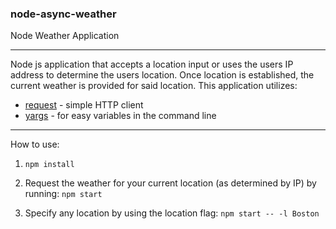 ### node-async-weather
Node Weather Application

-----

Node js application that accepts a location input or uses the users IP address to determine the users location. Once location is established, the current weather is provided for said location. This application utilizes: 

* [request](https://github.com/request/request) - simple HTTP client
* [yargs](http://yargs.js.org/) - for easy variables in the command line

-----

How to use:

1.  ```npm install```

2.  Request the weather for your current location (as determined by IP) by running: ```npm start```

3.  Specify any location by using the location flag: ```npm start -- -l Boston```
